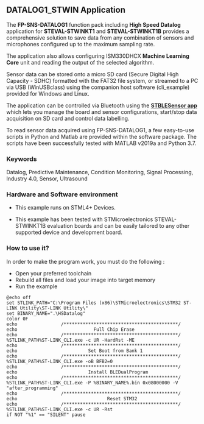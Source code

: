 ## __DATALOG1_STWIN Application__

The **FP-SNS-DATALOG1** function pack including **High Speed Datalog** application for **STEVAL-STWINKT1** and
**STEVAL-STWINKT1B** provides a comprehensive solution to save data from any combination of sensors and
microphones configured up to the maximum sampling rate.

The application also allows configuring ISM330DHCX **Machine Learning Core** unit and reading the output of the
selected algorithm.

Sensor data can be stored onto a micro SD card (Secure Digital High Capacity - SDHC) formatted with the FAT32
file system, or streamed to a PC via USB (WinUSBclass) using the companion host software (cli_example) provided
for Windows and Linux.

The application can be controlled via Bluetooth using the [**STBLESensor app**](https://www.st.com/en/embedded-software/stblesensor.html)
which lets you manage the board and sensor configurations, start/stop data acquisition on SD card and control
data labelling.

To read sensor data acquired using FP-SNS-DATALOG1, a few easy-to-use scripts in Python and Matlab are provided
within the software package. The scripts have been successfully tested with MATLAB v2019a and Python 3.7.


### __Keywords__

Datalog, Predictive Maintenance, Condition Monitoring, Signal Processing, Industry 4.0, Sensor, Ultrasound


### __Hardware and Software environment__

  - This example runs on STML4+ Devices.

  - This example has been tested with STMicroelectronics STEVAL-STWINKT1B
    evaluation boards and can be easily tailored to any other supported
    device and development board.


### __How to use it?__

In order to make the program work, you must do the following :
 - Open your preferred toolchain
 - Rebuild all files and load your image into target memory
 - Run the example

 ```
@echo off
set STLINK_PATH="C:\Program Files (x86)\STMicroelectronics\STM32 ST-LINK Utility\ST-LINK Utility\"
set BINARY_NAME=".\HSDatalog"
color 0F
echo                /******************************************/
echo                            Full Chip Erase
echo                /******************************************/
%STLINK_PATH%ST-LINK_CLI.exe -c UR -HardRst -ME
echo                /******************************************/
echo                          Set Boot from Bank 1
echo                /******************************************/
%STLINK_PATH%ST-LINK_CLI.exe -oB BFB2=0
echo                /******************************************/
echo                          Install BLEDualProgram
echo                /******************************************/
%STLINK_PATH%ST-LINK_CLI.exe -P %BINARY_NAME%.bin 0x08000000 -V "after_programming"
echo                /******************************************/
echo                                 Reset STM32
echo                /******************************************/
%STLINK_PATH%ST-LINK_CLI.exe -c UR -Rst
if NOT "%1" == "SILENT" pause

 ```

